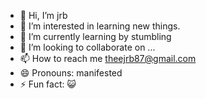 - 👋 Hi, I’m jrb
- 👀 I’m interested in learning new things.
- 🌱 I’m currently learning by stumbling
- 💞️ I’m looking to collaborate on ...
- 📫 How to reach me theejrb87@gmail.com
- 😄 Pronouns: manifested
- ⚡ Fun fact: 😺 

<!---
Theejrb87/Theejrb87 is a ✨ special ✨ repository because its `README.md` (this file) appears on your GitHub profile.
You can click the Preview link to take a look at your changes.
--->
